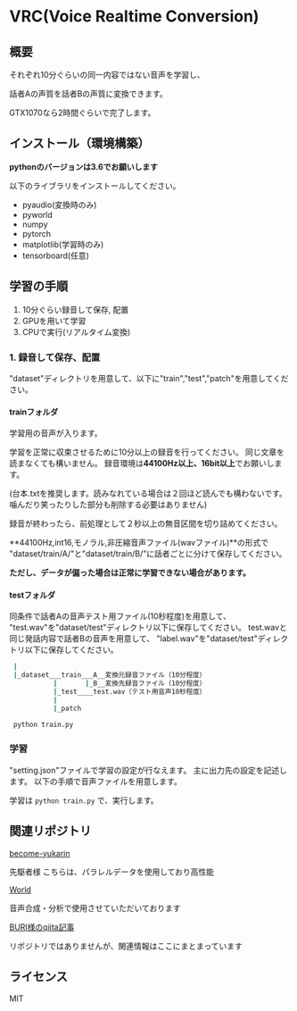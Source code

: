 # VRC(Voice Realtime Conversion)

## 概要
それぞれ10分ぐらいの同一内容ではない音声を学習し、

話者Aの声質を話者Bの声質に変換できます。

GTX1070なら2時間ぐらいで完了します。

## インストール（環境構築）

**pythonのバージョンは3.6でお願いします**

以下のライブラリをインストールしてください。

- pyaudio(変換時のみ)
- pyworld
- numpy
- pytorch
- matplotlib(学習時のみ)
- tensorboard(任意)

## 学習の手順

1. 10分ぐらい録音して保存, 配置
2. GPUを用いて学習
3. CPUで実行(リアルタイム変換)

### 1. 録音して保存、配置

"dataset"ディレクトリを用意して、以下に"train","test","patch"を用意してください。


#### trainフォルダ

学習用の音声が入ります。


学習を正常に収束させるために10分以上の録音を行ってください。
同じ文章を読まなくても構いません。
録音環境は**44100Hz以上、16bit以上**でお願いします。

(台本.txtを推奨します。読みなれている場合は２回ほど読んでも構わないです。噛んだり笑ったりした部分も削除する必要はありません)

録音が終わったら、前処理として２秒以上の無音区間を切り詰めてください。

**44100Hz,int16,モノラル,非圧縮音声ファイル(wavファイル)**の形式で
"dataset/train/A/"と"dataset/train/B/"に話者ごとに分けて保存してください。

**ただし、データが偏った場合は正常に学習できない場合があります。**


#### testフォルダ
同条件で話者Aの音声テスト用ファイル(10秒程度)を用意して、
"test.wav"を"dataset/test"ディレクトリ以下に保存してください。
test.wavと同じ発話内容で話者Bの音声を用意して、
"label.wav"を"dataset/test"ディレクトリ以下に保存してください。

``` bash
 |
 |_dataset___train___A__変換元録音ファイル（10分程度）
           |       |_B__変換先録音ファイル（10分程度）
           |_test____test.wav（テスト用音声10秒程度）
           |
           |_patch
```


``` bash
 python train.py
```

### 学習
"setting.json"ファイルで学習の設定が行なえます。
主に出力先の設定を記述します。
以下の手順で音声ファイルを用意します。

学習は
`python train.py`
で、実行します。

## 関連リポジトリ

[become-yukarin](https://github.com/Hiroshiba/become-yukarin)

先駆者様
こちらは、パラレルデータを使用しており高性能

[World](https://github.com/mmorise/World)

音声合成・分析で使用させていただいております

[BURI様のqiita記事](https://qiita.com/BURI55/items/e9fdf381087b363c1074)

リポジトリではありませんが、関連情報はここにまとまっています

## ライセンス

MIT
